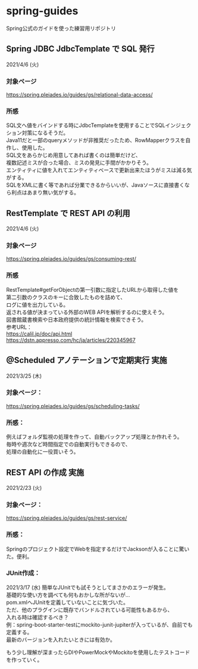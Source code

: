 # spring-guides
Spring公式のガイドを使った練習用リポジトリ

## Spring JDBC JdbcTemplate で SQL 発行  
2021/4/6 (火)  

### 対象ページ
https://spring.pleiades.io/guides/gs/relational-data-access/  

### 所感
SQL文へ値をバインドする時にJdbcTemplateを使用することでSQLインジェクション対策になるそうだ。  
Java11だと一部のqueryメソッドが非推奨だったため、RowMapperクラスを自作し、使用した。  
SQL文をあらかじめ用意してあれば書くのは簡単だけど、  
複数記述ミスが合った場合、ミスの発見に手間がかかりそう。  
エンティティに値を入れてエンティティベースで更新出来たほうがミスは減る気がする。  
SQLをXMLに書く等であれば分業できるからいいが、Javaソースに直接書くなら利点はあまり無い気がする。  

## RestTemplate で REST API の利用
2021/4/6 (火)  

### 対象ページ
https://spring.pleiades.io/guides/gs/consuming-rest/  

### 所感
RestTemplate#getForObjectの第一引数に指定したURLから取得した値を  
第二引数のクラスのキーに合致したものを詰めて、  
ログに値を出力している。  
返される値が決まっている外部のWEB APIを解析するのに使えそう。  
図書館蔵書検索や日本政府提供の統計情報を検索できそう。  
参考URL：  
https://calil.jp/doc/api.html  
https://dstn.appresso.com/hc/ja/articles/220345967  

## @Scheduled アノテーションで定期実行 実施
2021/3/25 (木)

### 対象ページ：
https://spring.pleiades.io/guides/gs/scheduling-tasks/

### 所感：
例えばフォルダ監視の処理を作って、自動バックアップ処理とか作れそう。  
毎時や週次など時間指定での自動実行もできるので、  
処理の自動化に一役買いそう。  

## REST API の作成 実施
2021/2/23 (火)

### 対象ページ：
https://spring.pleiades.io/guides/gs/rest-service/

### 所感：
Springのプロジェクト設定でWebを指定するだけでJacksonが入ることに驚いた。便利。

### JUnit作成：
2021/3/17 (水)
簡単なJUnitでも試そうとしてまさかのエラーが発生。  
基礎的な使い方を調べても何もおかしな所がないが...  
pom.xmlへJUnitを定義していないことに気づいた。  
ただ、他のプラグインに既存でバンドルされている可能性もあるから、  
入れる時は確認するべき？  
例：spring-boot-starter-testにmockito-junit-jupiterが入っているが、自前でも定義する。  
   最新のバージョンを入れたいときには有効か。  

もう少し理解が深まったらDIやPowerMockやMockitoを使用したテストコードを作っていく。

